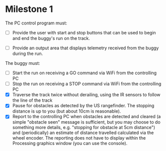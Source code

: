# Milestone 1

The PC control program must:
- [ ] Provide the user with start and stop buttons that can be used to begin and end the buggy's run on the track.
- [ ] Provide an output area that displays telemetry received from the buggy during the run.


The buggy must:
- [ ] Start the run on receiving a GO command via WiFi  from the controlling PC
- [ ] Stop the run on receiving a STOP command via WiFi from the controlling PC
- [X] Traverse the track twice without derailing, using the IR sensors to follow the line of the track
- [X] Pause for obstacles as detected by the US rangefinder. The stopping distance is up to you (but about 10cm is reasonable).
- [X] Report to the controlling PC when obstacles are detected and cleared (a simple "obstacle seen" message is sufficient, but you may choose to do something more details, e.g. "stopping for obstacle at 5cm distance") and (periodically) an estimate of distance travelled calculated via the wheel encoder. The reporting does not have to display within the Processing graphics window (you can use the console).
